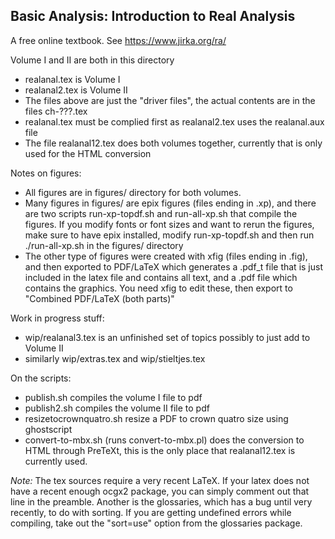 Basic Analysis: Introduction to Real Analysis
---------------------------------------------

A free online textbook.  See https://www.jirka.org/ra/

Volume I and II are both in this directory

* realanal.tex is Volume I
* realanal2.tex is Volume II
* The files above are just the "driver files", the actual contents are in the files ch-???.tex
* realanal.tex must be complied first as realanal2.tex uses the realanal.aux file
* The file realanal12.tex does both volumes together, currently that is only used
  for the HTML conversion

Notes on figures:

* All figures are in figures/ directory for both volumes.
* Many figures in figures/ are epix figures (files ending in .xp), and there
  are two scripts run-xp-topdf.sh and run-all-xp.sh that compile the figures.
  If you modify fonts or font sizes and want to rerun the figures, make sure to
  have epix installed, modify run-xp-topdf.sh and then run ./run-all-xp.sh in
  the figures/ directory
* The other type of figures were created with xfig (files ending in .fig), and
  then exported to PDF/LaTeX which generates a .pdf_t file that is just included
  in the latex file and contains all text, and a .pdf file which contains the
  graphics.  You need xfig to edit these, then export to
  "Combined PDF/LaTeX (both parts)"

Work in progress stuff:

* wip/realanal3.tex is an unfinished set of topics possibly to just add to Volume II
* similarly wip/extras.tex and wip/stieltjes.tex

On the scripts:

* publish.sh compiles the volume I file to pdf
* publish2.sh compiles the volume II file to pdf
* resizetocrownquatro.sh resize a PDF to crown quatro size using ghostscript
* convert-to-mbx.sh (runs convert-to-mbx.pl) does the conversion to HTML through
  PreTeXt, this is the only place that realanal12.tex is currently used.

*Note:* The tex sources require a very recent LaTeX.  If your latex does not
have a recent enough ocgx2 package, you can simply comment out that line in
the preamble.  Another is the glossaries, which has a bug until very recently,
to do with sorting.  If you are getting undefined errors while compiling,
take out the "sort=use" option from the glossaries package.
